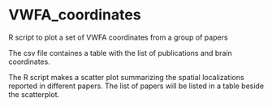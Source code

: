 # VWFA_coordinates

R script to plot a set of VWFA coordinates from a group of papers

The csv file containes a table with the list of publications and brain coordinates.

The R script makes a scatter plot summarizing the spatial localizations reported in different papers. 
The list of papers will be listed in a table beside the scatterplot. 

